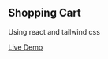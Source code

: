 ## Shopping Cart
Using react and tailwind css

[Live Demo](https://alazar-des.github.io/shopping-cart/)